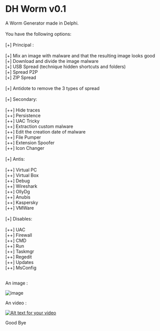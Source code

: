 DH Worm v0.1
=========

A Worm Generator made in Delphi.<br>
<br>
You have the following options:<br>
<br>
[+] Principal :<br>
<br>
[+] Mix an image with malware and that the resulting image looks good<br>
[+] Download and divide the image malware<br>
[+] USB Spread (technique hidden shortcuts and folders)<br>
[+] Spread P2P<br>
[+] ZIP Spread<br><br>
[+] Antidote to remove the 3 types of spread<br>
<br>
[+] Secondary:<br>
<br>
[++] Hide traces<br>
[++] Persistence<br>
[++] UAC Tricky<br>
[++] Extraction custom malware<br>
[++] Edit the creation date of malware<br>
[++] File Pumper<br>
[++] Extension Spoofer<br>
[++] Icon Changer<br>
<br>
[+] Antis:<br>
<br>
[++] Virtual PC<br>
[++] Virtual Box<br>
[++] Debug<br>
[++] Wireshark<br>
[++] OllyDg<br>
[++] Anubis<br>
[++] Kaspersky<br>
[++] VMWare<br>
<br>
[+] Disables:<br>
<br>
[++] UAC<br>
[++] Firewall<br>
[++] CMD<br>
[++] Run<br>
[++] Taskmgr<br>
[++] Regedit<br>
[++] Updates<br>
[++] MsConfig<br>

<br>
An image : 

![image](http://doddyhackman.webcindario.com/images/dhworm10.jpg)

An video : 

[![Alt text for your video](http://img.youtube.com/vi/s6Oy7PSkbQ4/0.jpg)](https://www.youtube.com/watch?v=s6Oy7PSkbQ4)

Good Bye
